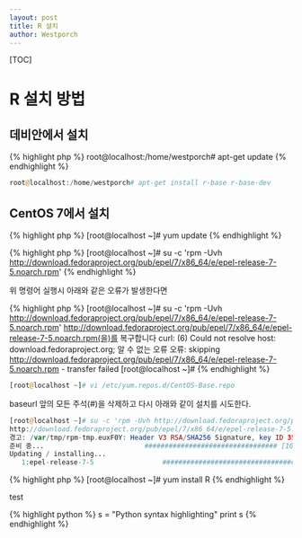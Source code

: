 ```yaml
---
layout: post
title: R 설치
author: Westporch
---
```


[TOC]

R 설치 방법
===========

데비안에서 설치
--------------

{% highlight php %}
root@localhost:/home/westporch# apt-get update
{% endhighlight %}

```php
root@localhost:/home/westporch# apt-get install r-base r-base-dev
```

CentOS 7에서 설치
-----------------

{% highlight php %}
[root@localhost ~]# yum update
{% endhighlight %}

{% highlight php %}
[root@localhost ~]#  su -c 'rpm -Uvh http://download.fedoraproject.org/pub/epel/7/x86_64/e/epel-release-7-5.noarch.rpm'
{% endhighlight %}

위 명령어 실행시 아래와 같은 오류가 발생한다면

{% highlight php %}
[root@localhost ~]# su -c 'rpm -Uvh http://download.fedoraproject.org/pub/epel/7/x86_64/e/epel-release-7-5.noarch.rpm'
http://download.fedoraproject.org/pub/epel/7/x86_64/e/epel-release-7-5.noarch.rpm(을)를 복구합니다
curl: (6) Could not resolve host: download.fedoraproject.org; 알 수 없는 오류
오류: skipping http://download.fedoraproject.org/pub/epel/7/x86_64/e/epel-release-7-5.noarch.rpm - transfer failed
[root@localhost ~]#
{% endhighlight %}

```php
[root@localhost ~]# vi /etc/yum.repos.d/CentOS-Base.repo
```
baseurl 앞의 모든 주석(#)을 삭제하고 다시 아래와 같이 설치를 시도한다.

```php
[root@localhost ~]# su -c 'rpm -Uvh http://download.fedoraproject.org/pub/epel/7/x86_64/e/    epel-release-7-5.noarch.rpm'
http://download.fedoraproject.org/pub/epel/7/x86_64/e/epel-release-7-5.noarch.rpm(을)를 복구합니다
경고: /var/tmp/rpm-tmp.euxF0Y: Header V3 RSA/SHA256 Signature, key ID 352c64e5: NOKEY
준비 중...                         ################################# [100%]
Updating / installing...
   1:epel-release-7-5                 ################################# [100%]
```

{% highlight php %}
[root@localhost ~]# yum install R
{% endhighlight %}

test

{% highlight python %}
s = "Python syntax highlighting"
print s
{% endhighlight %}

